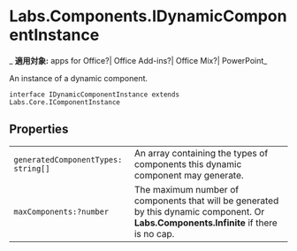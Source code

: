 
# Labs.Components.IDynamicComponentInstance

 _ **適用対象:** apps for Office?| Office Add-ins?| Office Mix?| PowerPoint_

An instance of a dynamic component.

```
interface IDynamicComponentInstance extends Labs.Core.IComponentInstance
```


## Properties


|||
|:-----|:-----|
| `generatedComponentTypes: string[]`|An array containing the types of components this dynamic component may generate.|
| `maxComponents:?number`|The maximum number of components that will be generated by this dynamic component. Or  **Labs.Components.Infinite** if there is no cap.|
